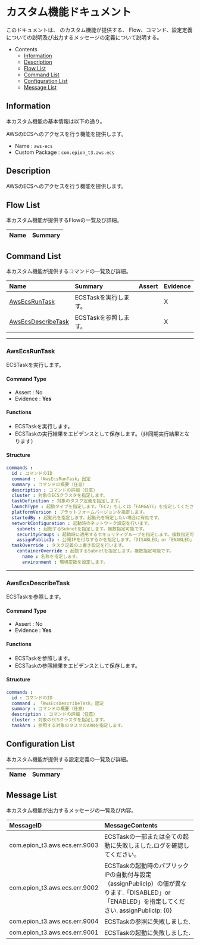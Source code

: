 #  カスタム機能ドキュメント

このドキュメントは、 のカスタム機能が提供する、
Flow、コマンド、設定定義についての説明及び出力するメッセージの定義について説明する。

- Contents
  - [Information](#Information)
  - [Description](#Description)
  - [Flow List](#Flow-List)
  - [Command List](#Command-List)
  - [Configuration List](#Configuration-List)
  - [Message List](#Message-List)

## Information

本カスタム機能の基本情報は以下の通り。

AWSのECSへのアクセスを行う機能を提供します。

- Name : `aws-ecs`
- Custom Package : `com.epion_t3.aws.ecs`

## Description
AWSのECSへのアクセスを行う機能を提供します。

## Flow List

本カスタム機能が提供するFlowの一覧及び詳細。

|Name|Summary|
|:---|:---|


## Command List

本カスタム機能が提供するコマンドの一覧及び詳細。

|Name|Summary|Assert|Evidence|
|:---|:---|:---|:---|
|[AwsEcsRunTask](#AwsEcsRunTask)|ECSTaskを実行します。  ||X|
|[AwsEcsDescribeTask](#AwsEcsDescribeTask)|ECSTaskを参照します。  ||X|

------

### AwsEcsRunTask
ECSTaskを実行します。
#### Command Type
- Assert : No
- Evidence : __Yes__

#### Functions
- ECSTaskを実行します。
- ECSTaskの実行結果をエビデンスとして保存します。（非同期実行結果となります）

#### Structure
```yaml
commands : 
  id : コマンドのID
  command : 「AwsEcsRunTask」固定
  summary : コマンドの概要（任意）
  description : コマンドの詳細（任意）
  cluster : 対象のECSクラスタを指定します。
  taskDefinition : 対象のタスク定義を指定します。
  launchType : 起動タイプを指定します。「EC2」もしくは「FARGATE」を指定してください。
  platformVersion : プラットフォームバージョンを指定します。
  startedBy : 起動元を指定します。起動元を特定したい場合に有効です。
  networkConfiguration : 起動時のネットワーク設定を行います。
    subnets : 起動するSubnetを指定します。複数指定可能です。
    securityGroups : 起動時に適用するセキュリティグループを指定します。複数指定可能です。
    assignPublicIp : 公開IPを付与するかを指定します。「DISABLED」or「ENABLED」を指定してください。
  taskOverride : タスク定義の上書き設定を行います。
    containerOverride : 起動するSubnetを指定します。複数指定可能です。
      name : 名称を指定します。
      environment : 環境変数を設定します。

```

------

### AwsEcsDescribeTask
ECSTaskを参照します。
#### Command Type
- Assert : No
- Evidence : __Yes__

#### Functions
- ECSTaskを参照します。
- ECSTaskの参照結果をエビデンスとして保存します。

#### Structure
```yaml
commands : 
  id : コマンドのID
  command : 「AwsEcsDescribeTask」固定
  summary : コマンドの概要（任意）
  description : コマンドの詳細（任意）
  cluster : 対象のECSクラスタを指定します。
  taskArn : 参照する対象のタスクのARNを指定します。

```


## Configuration List

本カスタム機能が提供する設定定義の一覧及び詳細。

|Name|Summary|
|:---|:---|


## Message List

本カスタム機能が出力するメッセージの一覧及び内容。

|MessageID|MessageContents|
|:---|:---|
|com.epion_t3.aws.ecs.err.9003|ECSTaskの一部または全ての起動に失敗しました.ログを確認してください。|
|com.epion_t3.aws.ecs.err.9002|ECSTaskの起動時のパブリックIPの自動付与設定（assignPublicIp）の値が異なります.「DISABLED」or「ENABLED」を指定してください. assignPublicIp: {0}|
|com.epion_t3.aws.ecs.err.9004|ECSTaskの参照に失敗しました.|
|com.epion_t3.aws.ecs.err.9001|ECSTaskの起動に失敗しました.|
